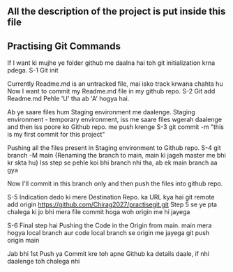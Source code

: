 ## All the description of the project is put inside this file
## Practising Git Commands

If I want ki mujhe ye folder github me daalna hai toh git initialization krna pdega.
S-1 Git init

Currently Readme.md is an untracked file, mai isko track krwana chahta hu
Now I want to commit my Readme.md file in my github repo. 
S-2 Git add Readme.md
Pehle 'U' tha ab 'A' hogya hai.

Ab ye saare files hum Staging environment me daalenge.
Staging environment - temporary environment, iss me saare files wgerah daalenge and then iss poore ko
Github repo. me push krenge
S-3 git commit -m "this is my first commit for this project"

Pushing all the files present in Staging environment to Github repo. 
S-4 git branch -M main  {Renaming the branch to main, main ki jageh master me bhi kr skta hu}
Iss step se pehle koi bhi branch nhi tha, ab ek main branch aa gya

Now I'll commit in this branch only and then push the files into github repo. 

S-5 Indication dedo ki mere Destination Repo. ka URL kya hai
git remote add origin https://github.com/Chirag2027/practisegit.git
Step 5 se ye pta chalega ki jo bhi mera file commit hoga woh origin me hi jayega

S-6 Final step hai
Pushing the Code in the Origin from main. 
main mera hogya local branch aur code local branch se origin me jayega
git push origin main

Jab bhi 1st Push ya Commit kre toh apne Github ka details daale,
if nhi daalenge toh chalega nhi 

